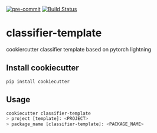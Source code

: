 [![pre-commit](https://img.shields.io/badge/pre--commit-enabled-brightgreen?logo=pre-commit&logoColor=white)](https://github.com/pre-commit/pre-commit)
[![Build Status](https://github.com/pre-commit/action/workflows/deploy/badge.svg)](https://github.com/pre-commit/action/actions)

# classifier-template

cookiercutter classifier template based on pytorch lightning

## Install cookiecutter

`pip install cookiecutter`

## Usage

```bash
cookiecutter classifier-template
> project [template]: <PROJECT>
> package_name [classifier-template]: <PACKAGE_NAME>
```
